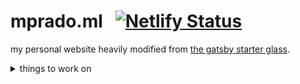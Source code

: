 # mprado.ml &nbsp; [![Netlify Status](https://api.netlify.com/api/v1/badges/2a50d69c-c86c-4bf2-ae00-7a9e0f1535fc/deploy-status)](https://app.netlify.com/sites/mprado/deploys)
my personal website heavily modified from [the gatsby starter glass](https://github.com/yinkakun/gatsby-starter-glass). 
<details>
<summary> things to work on </summary>

## goals
* finish up adding experience.

## optimizations
* if you have any recommendations, please let me know!

## issues
* make table width split 50% each on two columns
* increase invisible border size between two columns

## ideas
* add a [slide section](https://www.w3schools.com/howto/howto_js_quotes_slideshow.asp) for testimonials?
* color palette revamp.
* move sitemap and sitemap submission plugins from netlify plugins to local install.
* revamp logo/favicon.

</details>
